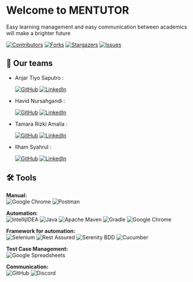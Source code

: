 # Welcome to MENTUTOR

Easy learning management and easy communication between academics will make a brighter future

[![Contributors][contributors-shield]][contributors-url]
[![Forks][forks-shield]][forks-url]
[![Stargazers][stars-shield]][stars-url]
[![Issues][issues-shield]][issues-url]




## 📱 Our teams

- Anjar Tiyo Saputro :

  [![GitHub](https://img.shields.io/badge/-AnjarTiyo-black?style=for-the-badge&logo=github&logoColor=white)]([https://github.com/AnjarTiyo)  [![LinkedIn](https://img.shields.io/badge/-Anjar-blue?style=for-the-badge&logo=linkedin&logoColor=white)](https://www.linkedin.com/in/anjartiyo/)
- Havid Nursahgandi :

    [![GitHub](https://img.shields.io/badge/-Havid-black?style=for-the-badge&logo=github&logoColor=white)]([https://github.com/havidn)  [![LinkedIn](https://img.shields.io/badge/-Havid-blue?style=for-the-badge&logo=linkedin&logoColor=white)](https://www.linkedin.com/in/havid-nursahgandi/)

- Tamara Rizki Amalia : 
  
  [![GitHub](https://img.shields.io/badge/-Tamara-black?style=for-the-badge&logo=github&logoColor=white)]([https://github.com/amalliarizkii)  [![LinkedIn](https://img.shields.io/badge/-Tamara-blue?style=for-the-badge&logo=linkedin&logoColor=white)](https://www.linkedin.com/in/tamaraamalia20/)

- Ilham Syahrul : 

  [![GitHub](https://img.shields.io/badge/-Ilham-black?style=for-the-badge&logo=github&logoColor=white)]([https://github.com/Ilhamsyhs)  [![LinkedIn](https://img.shields.io/badge/-Ilham-blue?style=for-the-badge&logo=linkedin&logoColor=white)](https://www.linkedin.com/in/ilhamsyahrulsa/)

## 🛠 Tools
**Manual:**  
![Google Chrome](https://img.shields.io/badge/Google%20Chrome-4285F4?style=for-the-badge&logo=GoogleChrome&logoColor=white)
![Postman](https://img.shields.io/badge/Postman-FF6C37?style=for-the-badge&logo=postman&logoColor=white)

**Automation:**  
![IntellijIDEA](https://img.shields.io/badge/IntelliJIDEA-000000.svg?style=for-the-badge&logo=intellij-idea&logoColor=white)
![Java](https://img.shields.io/badge/java-%23ED8B00.svg?style=for-the-badge&logo=java&logoColor=white)
![Apache Maven](https://img.shields.io/badge/Apache%20Maven-C71A36?style=for-the-badge&logo=Apache%20Maven&logoColor=white)
![Gradle](https://img.shields.io/badge/Gradle-02303A.svg?style=for-the-badge&logo=Gradle&logoColor=white)
![Google Chrome](https://img.shields.io/badge/Google%20Chrome-4285F4?style=for-the-badge&logo=GoogleChrome&logoColor=white)

**Framework for automation:**  
![Selenium](https://img.shields.io/badge/-selenium-%43B02A?style=for-the-badge&logo=selenium&logoColor=white)
![Rest Assured](https://img.shields.io/badge/-rest%20assured-000000?style=for-the-badge&logoColor=black)
![Serenity BDD](https://img.shields.io/badge/-serenity%20bdd-16a67a?style=for-the-badge&logoColor=black)
![Cucumber](https://img.shields.io/badge/-cucumber-4bc47b?style=for-the-badge&logoColor=black)

**Test Case Management:**  
![Google Spreadsheets](https://img.shields.io/badge/-Google%20Spreadsheets-4bc47b?style=for-the-badge&logoColor=black)

**Communication:**  
![GitHub](https://img.shields.io/badge/github-%23121011.svg?style=for-the-badge&logo=github&logoColor=white)
![Discord](https://img.shields.io/badge/Discord-%237289DA.svg?style=for-the-badge&logo=discord&logoColor=white)



[contributors-shield]: https://img.shields.io/github/contributors/Capstone-Group3-Mentutor/QE-UI.svg?style=for-the-badge
[contributors-url]: https://github.com/Capstone-Group3-Mentutor/QE-UI/graphs/contributors
[forks-shield]: https://img.shields.io/github/forks/Capstone-Group3-Mentutor/QE-UI.svg?style=for-the-badge
[forks-url]: https://github.com/Capstone-Group3-Mentutor/QE-UI/network/members
[stars-shield]: https://img.shields.io/github/stars/Capstone-Group3-Mentutor/QE-UI.svg?style=for-the-badge
[stars-url]: https://github.com/Capstone-Group3-Mentutor/QE-UI/stargazers
[issues-shield]: https://img.shields.io/github/issues/Capstone-Group3-Mentutor/QE-UI.svg?style=for-the-badge
[issues-url]: https://github.com/Capstone-Group3-Mentutor/QE-UI/issues
